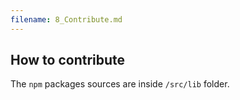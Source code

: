 ```yaml
---
filename: 8_Contribute.md
---
```


## How to contribute

The `npm` packages sources are inside `/src/lib` folder.
